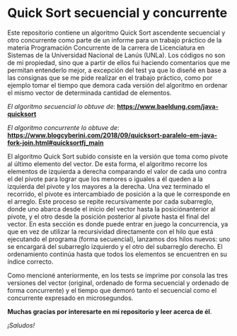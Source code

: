 # Quick Sort secuencial y concurrente
Este repositorio contiene un algoritmo Quick Sort ascendente secuencial y otro concurrente como parte de un informe para un trabajo práctico de la materia Programación Concurrente de la
carrera de Licenciatura en Sistemas de la Universidad Nacional de Lanús (UNLa). Los códigos no son de mi propiedad, sino que a partir de ellos fui haciendo comentarios que me permitan
entenderlo mejor, a excepción del test ya que lo diseñé en base a las consignas que se me pide realizar en el trabajo práctico, como por ejemplo tomar el tiempo que demora cada versión
del algoritmo en ordenar el mismo vector de determinada cantidad de elementos.

*El algoritmo secuencial lo obtuve de*: **https://www.baeldung.com/java-quicksort**

*El algoritmo concurrente lo obtuve de*: **https://www.blogcyberini.com/2018/09/quicksort-paralelo-em-java-fork-join.html#quicksortfj_main**

El algoritmo Quick Sort subido consiste en la versión que toma como pivote al último elemento del vector. De esta forma, el algoritmo recorre los elementos de izquierda a derecha comparando
el valor de cada uno contra el del pivote para lograr que los menores o iguales a él queden a la izquierda del pivote y los mayores a la derecha. Una vez terminado el recorrido, el pivote
es intercambiado de posición a la que le corresponde en el arreglo. 
Este proceso se repite recursivamente por cada subarreglo, donde uno abarca desde el inicio del vector hasta la posiciónanterior al pivote, y el otro desde la posición posterior al pivote
hasta el final del vector. En esta sección es donde puede entrar en juego la concurrencia, ya que en vez de utilizar la recursividad directamente con el hilo que está ejecutando el
programa (forma secuencial), lanzamos dos hilos nuevos: uno se encargará del subarreglo izquierdo y el otro del subarreglo derecho.
El ordenamiento continúa hasta que todos los elementos se encuentren en su índice correcto.

Como mencioné anteriormente, en los tests se imprime por consola las tres versiones del vector (original, ordenado de forma secuencial y ordenado de forma concurrente) y el tiempo que
demoró tanto el secuencial como el concurrente expresado en microsegundos.

**Muchas gracias por interesarte en mi repositorio y leer acerca de él**.

*¡Saludos!*
